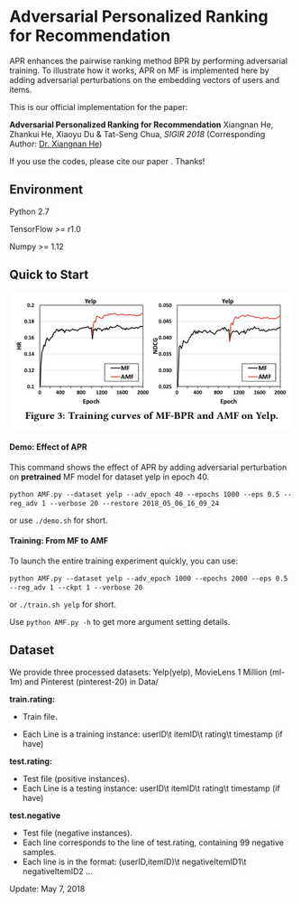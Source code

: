 # Adversarial Personalized Ranking for Recommendation

APR enhances the pairwise ranking method BPR by performing adversarial training. To illustrate how it works,  APR on MF is implemented here by adding adversarial perturbations on the embedding vectors of users and items.

This is our official implementation for the paper:

**Adversarial Personalized Ranking for Recommendation**  Xiangnan He, Zhankui He, Xiaoyu Du & Tat-Seng Chua, *SIGIR 2018*  (Corresponding Author: [Dr. Xiangnan He](http://www.comp.nus.edu.sg/~xiangnan/))

If you use the codes, please cite our paper . Thanks!

## Environment

Python 2.7

TensorFlow >= r1.0

Numpy >= 1.12

## Quick to Start

![figure](figure/figure.jpg)

#### Demo:  Effect of APR

This command shows the effect of APR by adding adversarial perturbation on **pretrained** MF model for dataset yelp in epoch 40.  

```shell
python AMF.py --dataset yelp --adv_epoch 40 --epochs 1000 --eps 0.5 --reg_adv 1 --verbose 20 --restore 2018_05_06_16_09_24
```

or use  `./demo.sh` for short.

#### Training: From MF to AMF

To launch the entire training experiment quickly, you can use:

```shell
python AMF.py --dataset yelp --adv_epoch 1000 --epochs 2000 --eps 0.5 --reg_adv 1 --ckpt 1 --verbose 20
```

or `./train.sh yelp`  for short.  

Use `python AMF.py -h`  to get more argument setting details.

## Dataset

We provide three processed datasets:  Yelp(yelp), MovieLens 1 Million (ml-1m) and Pinterest (pinterest-20) in Data/

**train.rating:**

- Train file.


- Each Line is a training instance: userID\t itemID\t rating\t timestamp (if have)

**test.rating:**

- Test file (positive instances).
- Each Line is a testing instance: userID\t itemID\t rating\t timestamp (if have)

**test.negative**

- Test file (negative instances).
- Each line corresponds to the line of test.rating, containing 99 negative samples.
- Each line is in the format: (userID,itemID)\t negativeItemID1\t negativeItemID2 ...

Update: May 7, 2018
